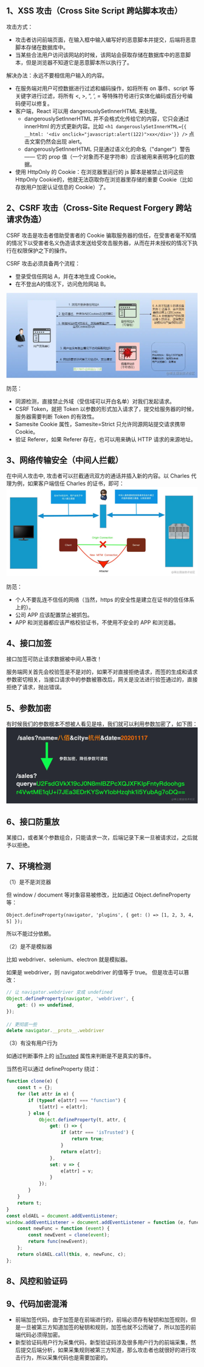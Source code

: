 ## 1、XSS 攻击（Cross Site Script 跨站脚本攻击）

攻击方式：

- 攻击者访问前端页面，在输入框中输入编写好的恶意脚本并提交，后端将恶意脚本存储在数据库中。
- 当某些合法用户访问该网站的时候，该网站会获取存储在数据库中的恶意脚本，但是浏览器不知道它是恶意脚本所以执行了。

解决办法：永远不要相信用户输入的内容。
- 在服务端对用户可控数据进行过滤和编码操作，如将所有 on 事件、script 等关键字进行过滤，将所有 <, >, ”, ’, = 等特殊符号进行实体化编码或百分号编码便可以修复。
- 客户端，React 可以用 dangerouslySetInnerHTML 来处理。
    - dangerouslySetInnerHTML 并不会格式化传给它的内容，它只会通过 innerHtml 的方式更新内容。比如 `<h1 dangerouslySetInnerHTML={{ __html: '<div onclick="javascript:alert(122)">xx</div>'}} />` 点击文案仍然会出现 alert。
    - dangerouslySetInnerHTML 只是通过语义化的命名（"danger"）警告 —— 它的 prop 值（一个对象而不是字符串）应该被用来表明净化后的数据。
- 使用 HttpOnly 的 Cookie：在浏览器里运行的 js 脚本是被禁止访问这些 HttpOnly Cookie的，他就无法窃取你在浏览器里存储的重要 Cookie（比如存放用户加密认证信息的 Cookie）了。

## 2、CSRF 攻击（Cross-Site Request Forgery 跨站请求伪造）

CSRF 攻击是攻击者借助受害者的 Cookie 骗取服务器的信任，在受害者毫不知情的情况下以受害者名义伪造请求发送给受攻击服务器，从而在并未授权的情况下执行在权限保护之下的操作。

CSRF 攻击必须具备两个流程：

- 登录受信任网站 A，并在本地生成 Cookie。
- 在不登出A的情况下，访问危险网站 B。

![](./csrf.awebp)

防范：

- 同源检测，直接禁止外域（受信域可以开白名单）对我们发起请求。
- CSRF Token，就把 Token 以参数的形式加入请求了，提交给服务器的时候，服务器需要判断 Token 的有效性。
- Samesite Cookie 属性，Samesite=Strict 只允许同源网站提交请求携带 Cookie。
- 验证 Referer，如果 Referer 存在，也可以用来确认 HTTP 请求的来源地址。
## 3、网络传输安全（中间人拦截）

在中间人攻击中, 攻击者可以拦截通讯双方的通话并插入新的内容。以 Charles 代理为例，如果客户端信任 Charles 的证书，即可：
![](./charles_attack.webp)

防范：
- 个人不要乱连不信任的网络（当然，https 的安全性是建立在证书的信任体系上的）。
- 公司 APP 应该配置禁止被抓包。
- APP 和浏览器都应该严格校验证书，不使用不安全的 APP 和浏览器。

## 4、接口加签

接口加签可防止请求数据被中间人篡改！

服务端网关首先会校验签是不是对的，如果不对直接拒绝请求，而签的生成和请求参数密切相关，当接口请求中的参数被篡改后，网关是没法进行验签通过的，直接拒绝了请求，抛出错误。

## 5、参数加密

有时候我们的参数根本不想被人看见是啥，我们就可以利用参数加密了，如下图：
![](./add_sign.webp)

## 6、接口防重放

某接口，或者某个参数组合，只能请求一次，后端记录下来一旦被请求过，之后就予以拒绝。

## 7、环境检测

（1）是不是浏览器

但 window / document 等对象容易被修改，比如通过 Object.defineProperty 等：

`Object.defineProperty(navigator, 'plugins', { get: () => [1, 2, 3, 4, 5] });`

所以不能过分依赖。

（2）是不是模拟器

比如 webdriver、selenium、electron 就是模拟器。

如果是 webdriver，则 navigator.webdriver 的值等于 true。
但是攻击可以篡改：

```js
// 让 navigator.webdriver 变成 undefined
Object.defineProperty(navigator, 'webdriver', {
	get: () => undefined,
});

// 更彻底一些
delete navigator.__proto__.webdriver
```

（3）有没有用户行为

如通过判断事件上的 [isTrusted](https://developer.mozilla.org/zh-CN/docs/Web/API/Event/isTrusted) 属性来判断是不是真实的事件。

当然也可以通过 defineProperty 绕过：

```js
function clone(e) {
    const t = {};
    for (let attr in e) {
        if (typeof e[attr] === "function") {
            t[attr] = e[attr];
        } else {
            Object.defineProperty(t, attr, {
                get: () => {
                    if (attr === 'isTrusted') {
                        return true;
                    }
                    return e[attr];
                },
                set: v => {
                    e[attr] = v;
                }
            });
        }
    }
    return t;
}
const oldAEL = document.addEventListener;
window.addEventListener = document.addEventListener = function (e, func, c) {
    const newFunc = function (event) {
        const newEvent = clone(event);
        return func(newEvent);
    };
    return oldAEL.call(this, e, newFunc, c);
};
```

## 8、风控和验证码

## 9、代码加密混淆
- 前端加签代码，由于加签是在前端进行的，前端必须存有秘钥和加签规则，但是一旦被第三方知道加签的秘钥和规则，加签也就不公而破了，所以加签的前端代码必须得加密。
- 新型验证码用户行为采集代码，新型验证码涉及很多用户行为的前端采集，然后提交后端分析，如果采集规则被第三方知道，那么攻击者也就很好的进行攻击行为，所以采集代码也是需要加密的。